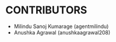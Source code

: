 CONTRIBUTORS
============

 - Milindu Sanoj Kumarage (agentmilindu)
 - Anushka Agrawal (anushkaagrawal208)